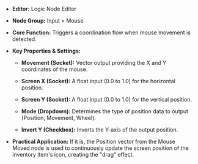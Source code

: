 - **Editor:** Logic Node Editor
    
- **Node Group:** Input > Mouse
    
- **Core Function:** Triggers a coordination flow when mouse movement is detected.
    
- **Key Properties & Settings:**

	- **Movement (Socket):** Vector output providing the X and Y coordinates of the mouse.
	       
    - **Screen X (Socket):** A float input (0.0 to 1.0) for the horizontal position.
        
    - **Screen Y (Socket):** A float input (0.0 to 1.0) for the vertical position.
           
    - **Mode (Dropdown):** Determines the type of position data to output (Position, Movement, Wheel).
        
    - **Invert Y (Checkbox):** Inverts the Y-axis of the output position.
    
- **Practical Application:** If it is, the Position vector from the Mouse Moved node is used to continuously update the screen position of the inventory item's icon, creating the "drag" effect.